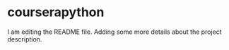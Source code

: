 # courserapython

I am editing the README file. Adding some more details about the project description.

